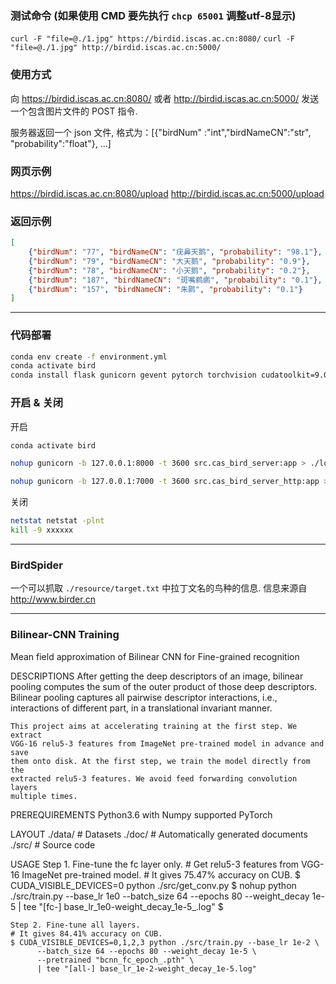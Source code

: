 ### 测试命令 (如果使用 CMD 要先执行 `chcp 65001` 调整utf-8显示)

`curl -F "file=@./1.jpg" https://birdid.iscas.ac.cn:8080/`
`curl -F "file=@./1.jpg" http://birdid.iscas.ac.cn:5000/`

### 使用方式

向 https://birdid.iscas.ac.cn:8080/ 或者 http://birdid.iscas.ac.cn:5000/ 发送一个包含图片文件的 POST 指令.

服务器返回一个 json 文件, 格式为：[{"birdNum" :"int","birdNameCN":"str", "probability":"float"}, ...]

### 网页示例
https://birdid.iscas.ac.cn:8080/upload
http://birdid.iscas.ac.cn:5000/upload

### 返回示例

```json
[
    {"birdNum": "77", "birdNameCN": "疣鼻天鹅", "probability": "98.1"}, 
    {"birdNum": "79", "birdNameCN": "大天鹅", "probability": "0.9"}, 
    {"birdNum": "78", "birdNameCN": "小天鹅", "probability": "0.2"}, 
    {"birdNum": "187", "birdNameCN": "斑嘴鹈鹕", "probability": "0.1"}, 
    {"birdNum": "157", "birdNameCN": "朱鹮", "probability": "0.1"}
]
```
---

### 代码部署

```sh
conda env create -f environment.yml
conda activate bird
conda install flask gunicorn gevent pytorch torchvision cudatoolkit=9.0 -c pytorch
```

### 开启 & 关闭

开启
```sh
conda activate bird

nohup gunicorn -b 127.0.0.1:8000 -t 3600 src.cas_bird_server:app > ./log/server.log&

nohup gunicorn -b 127.0.0.1:7000 -t 3600 src.cas_bird_server_http:app > ./log/server_http.log&
```

关闭
```sh
netstat netstat -plnt
kill -9 xxxxxx 
```

---

### BirdSpider

一个可以抓取 `./resource/target.txt` 中拉丁文名的鸟种的信息. 信息来源自 http://www.birder.cn

---

### Bilinear-CNN Training

Mean field approximation of Bilinear CNN for Fine-grained recognition


DESCRIPTIONS
    After getting the deep descriptors of an image, bilinear pooling computes
    the sum of the outer product of those deep descriptors. Bilinear pooling
    captures all pairwise descriptor interactions, i.e., interactions of
    different part, in a translational invariant manner.

    This project aims at accelerating training at the first step. We extract
    VGG-16 relu5-3 features from ImageNet pre-trained model in advance and save
    them onto disk. At the first step, we train the model directly from the
    extracted relu5-3 features. We avoid feed forwarding convolution layers
    multiple times.


PREREQUIREMENTS
    Python3.6 with Numpy supported
    PyTorch


LAYOUT
    ./data/                 # Datasets
    ./doc/                  # Automatically generated documents
    ./src/                  # Source code


USAGE
    Step 1. Fine-tune the fc layer only.
    # Get relu5-3 features from VGG-16 ImageNet pre-trained model.
    # It gives 75.47% accuracy on CUB.
    $ CUDA_VISIBLE_DEVICES=0 python ./src/get_conv.py
    $ nohup python ./src/train.py --base_lr 1e0 --batch_size 64 --epochs 80 --weight_decay 1e-5 | tee "[fc-] base_lr_1e0-weight_decay_1e-5_.log" $

    Step 2. Fine-tune all layers.
    # It gives 84.41% accuracy on CUB.
    $ CUDA_VISIBLE_DEVICES=0,1,2,3 python ./src/train.py --base_lr 1e-2 \
          --batch_size 64 --epochs 80 --weight_decay 1e-5 \
          --pretrained "bcnn_fc_epoch_.pth" \
          | tee "[all-] base_lr_1e-2-weight_decay_1e-5.log"
